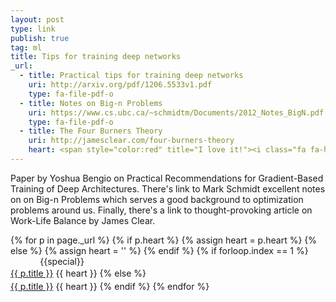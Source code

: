 ```yaml
---
layout: post
type: link
publish: true
tag: ml
title: Tips for training deep networks
_url:
  - title: Practical tips for training deep networks
    uri: http://arxiv.org/pdf/1206.5533v1.pdf
    type: fa-file-pdf-o
  - title: Notes on Big-n Problems
    uri: https://www.cs.ubc.ca/~schmidtm/Documents/2012_Notes_BigN.pdf
    type: fa-file-pdf-o
  - title: The Four Burners Theory
    uri: http://jamesclear.com/four-burners-theory
    heart: <span style="color:red" title="I love it!"><i class="fa fa-heart" aria-hidden="true"></i></span>
---
```

Paper by Yoshua Bengio on Practical Recommendations for Gradient-Based Training of Deep Architectures. There's link to Mark Schmidt excellent notes on  on Big-n Problems which serves a good background to optimization problems around us. Finally, there's a link to thought-provoking article on Work-Life Balance by James Clear.

{% for p in page._url %}
{% if p.heart %}
{% assign heart = p.heart %}
{% else %}
{% assign heart = '' %}
{% endif %}
{% if forloop.index == 1 %}
<span class="date" title="{{specialtitle}}" style="color:#{{specialcolor}}">&nbsp;&nbsp;&nbsp;&nbsp;&nbsp;&nbsp;&nbsp;&nbsp;&nbsp;&nbsp;&nbsp;</span> {{special}}<br/> <a href="{{ p.uri }}" target="_blank" style="line-height:1.5">{{ p.title }}</a> <i class="fa {{ p.type }}" aria-hidden="true"></i> {{ heart }}
{% else %}
<span class="date">&nbsp;&nbsp;&nbsp;&nbsp;&nbsp;&nbsp;&nbsp;&nbsp;&nbsp;&nbsp;&nbsp;</span> <br/> <a href="{{ p.uri }}" target="_blank" style="line-height:1.5">{{ p.title }}</a> <i class="fa {{ p.type }}" aria-hidden="true"></i> {{ heart }}
{% endif %}
{% endfor %}
